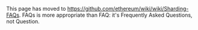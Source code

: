 This page has moved to https://github.com/ethereum/wiki/wiki/Sharding-FAQs. FAQs is more appropriate than FAQ: it's Frequently Asked Questions, not Question.